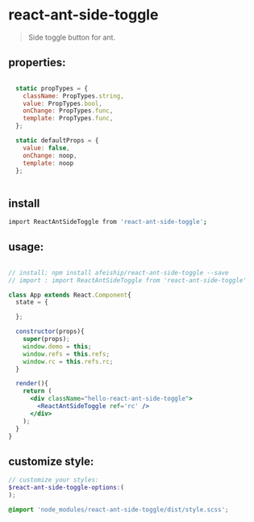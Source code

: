 # react-ant-side-toggle
> Side toggle button for ant.


## properties:
```javascript

  static propTypes = {
    className: PropTypes.string,
    value: PropTypes.bool,
    onChange: PropTypes.func,
    template: PropTypes.func,
  };

  static defaultProps = {
    value: false,
    onChange: noop,
    template: noop
  };
  
```
## install
```bash
import ReactAntSideToggle from 'react-ant-side-toggle';
```

## usage:
```jsx

// install: npm install afeiship/react-ant-side-toggle --save
// import : import ReactAntSideToggle from 'react-ant-side-toggle'

class App extends React.Component{
  state = {

  };

  constructor(props){
    super(props);
    window.demo = this;
    window.refs = this.refs;
    window.rc = this.refs.rc;
  }

  render(){
    return (
      <div className="hello-react-ant-side-toggle">
        <ReactAntSideToggle ref='rc' />
      </div>
    );
  }
}

```

## customize style:
```scss
// customize your styles:
$react-ant-side-toggle-options:(
);

@import 'node_modules/react-ant-side-toggle/dist/style.scss';
```
